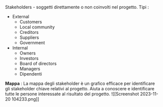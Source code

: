 Stakeholders - soggetti direttamente o non coinvolti nel progetto.
Tipi : 
- External
	- Customers
	- Local community
	- Creditors
	- Suppliers
	- Government
- Internal
	- Owners
	- Investors
	- Board of directors
	- Managers
	- Dipendenti

**Mappa** : La mappa degli stakeholder è un grafico efficace per identificare gli stakeholder chiave relativi al progetto. Aiuta a conoscere e identificare tutte le persone interessate al risultato del progetto.
![[Screenshot 2023-11-20 104233.png]]